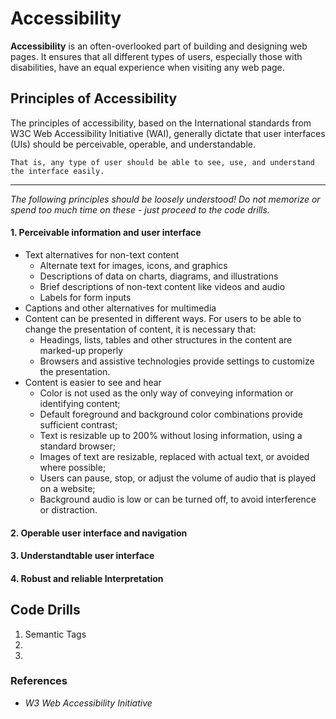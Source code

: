 # Accessibility

**Accessibility** is an often-overlooked part of building and designing web pages. It ensures that all different types of users, especially those with disabilities, have an equal experience when visiting any web page.

## Principles of Accessibility

The principles of accessibility, based on the International standards from W3C Web Accessibility Initiative (WAI), generally dictate that user interfaces (UIs) should be perceivable, operable, and understandable. 

```
That is, any type of user should be able to see, use, and understand the interface easily.
```
<hr>

*The following principles should be loosely understood! Do not memorize or spend too much time on these - just proceed to the code drills.*

#### 1. Perceivable information and user interface
- Text alternatives for non-text content 
    - Alternate text for images, icons, and graphics
    - Descriptions of data on charts, diagrams, and illustrations
    - Brief descriptions of non-text content like videos and audio
    - Labels for form inputs
- Captions and other alternatives for multimedia
- Content can be presented in different ways. For users to be able to change the presentation of content, it is necessary that:
    - Headings, lists, tables and other structures in the content are marked-up properly
    - Browsers and assistive technologies provide settings to customize the presentation.
- Content is easier to see and hear
    - Color is not used as the only way of conveying information or identifying content;
    - Default foreground and background color combinations provide sufficient contrast;
    - Text is resizable up to 200% without losing information, using a standard browser;
    - Images of text are resizable, replaced with actual text, or avoided where possible;
    - Users can pause, stop, or adjust the volume of audio that is played on a website;
    - Background audio is low or can be turned off, to avoid interference or distraction.

#### 2. Operable user interface and navigation

#### 3. Understandtable user interface 

#### 4. Robust and reliable Interpretation

## Code Drills

1. Semantic Tags
2. 
3.


### References 

 - *W3 Web Accessibility Initiative*
